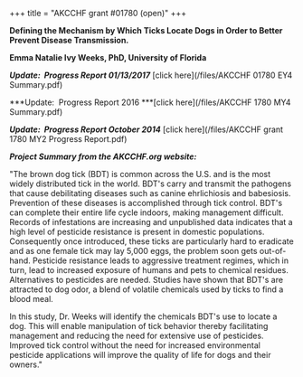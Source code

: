 +++
title = "AKCCHF grant #01780 (open)"
+++

**Defining the Mechanism by Which Ticks Locate Dogs in Order to Better
Prevent Disease Transmission.**

**Emma Natalie Ivy Weeks, PhD, University of Florida**

***Update:  Progress Report 01/13/2017*** [click
here](/files/AKCCHF 01780 EY4 Summary.pdf)

***Update:  Progress Report 2016 ***[click
here](/files/AKCCHF 1780 MY4 Summary.pdf)

***Update:  Progress Report October 2014*** [click
here](/files/AKCCHF grant 1780 MY2 Progress Report.pdf)

***Project Summary from the AKCCHF.org website:***

"The brown dog tick (BDT) is common across the U.S. and is the most
widely distributed tick in the world. BDT's carry and transmit the
pathogens that cause debilitating diseases such as canine ehrlichiosis
and babesiosis. Prevention of these diseases is accomplished through
tick control. BDT's can complete their entire life cycle indoors,
making management difficult. Records of infestations are increasing and
unpublished data indicates that a high level of pesticide resistance is
present in domestic populations. Consequently once introduced, these
ticks are particularly hard to eradicate and as one female tick may lay
5,000 eggs, the problem soon gets out-of-hand. Pesticide resistance
leads to aggressive treatment regimes, which in turn, lead to increased
exposure of humans and pets to chemical residues. Alternatives to
pesticides are needed. Studies have shown that BDT's are attracted to
dog odor, a blend of volatile chemicals used by ticks to find a blood
meal.

In this study, Dr. Weeks will identify the chemicals BDT's use to
locate a dog. This will enable manipulation of tick behavior thereby
facilitating management and reducing the need for extensive use of
pesticides. Improved tick control without the need for increased
environmental pesticide applications will improve the quality of life
for dogs and their owners."
